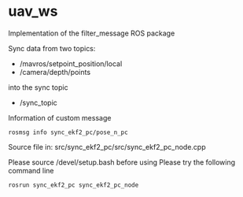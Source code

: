 # uav_ws
Implementation of the filter_message ROS package

Sync data from two topics:
  + /mavros/setpoint_position/local
  + /camera/depth/points


into the sync topic
  + /sync_topic

Information of custom message 
```
rosmsg info sync_ekf2_pc/pose_n_pc 
```

Source file in: src/sync_ekf2_pc/src/sync_ekf2_pc_node.cpp

Please source /devel/setup.bash before using
Please try the following command line
```
rosrun sync_ekf2_pc sync_ekf2_pc_node
```

